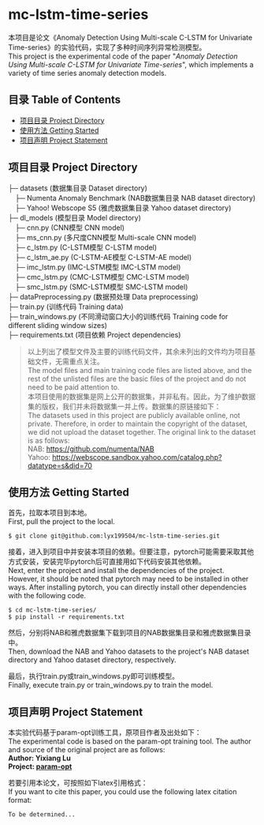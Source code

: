 # mc-lstm-time-series
本项目是论文《Anomaly Detection Using Multi-scale C-LSTM for Univariate Time-series》的实验代码，实现了多种时间序列异常检测模型。<br>
This project is the experimental code of the paper "*Anomaly Detection Using Multi-scale C-LSTM for Univariate Time-series*", which implements a variety of time series anomaly detection models.

## 目录 Table of Contents

- [项目目录 Project Directory](#project)
- [使用方法 Getting Started](#get-start)
- [项目声明 Project Statement](#statement)

<h2 id="project">项目目录 Project Directory</h2>

├─ datasets (数据集目录 Dataset directory)<br>
&emsp;├─ Numenta Anomaly Benchmark (NAB数据集目录 NAB dataset directory)<br>
&emsp;├─ Yahoo! Webscope S5 (雅虎数据集目录 Yahoo dataset directory)<br>
├─ dl_models (模型目录 Model directory) <br>
&emsp;├─ cnn.py (CNN模型 CNN model)<br>
&emsp;├─ ms_cnn.py (多尺度CNN模型 Multi-scale CNN model)<br>
&emsp;├─ c_lstm.py (C-LSTM模型 C-LSTM model)<br>
&emsp;├─ c_lstm_ae.py (C-LSTM-AE模型 C-LSTM-AE model)<br>
&emsp;├─ imc_lstm.py (IMC-LSTM模型 IMC-LSTM model)<br>
&emsp;├─ cmc_lstm.py (CMC-LSTM模型 CMC-LSTM model)<br>
&emsp;├─ smc_lstm.py (SMC-LSTM模型 SMC-LSTM model)<br>
├─ dataPreprocessing.py (数据预处理 Data preprocessing)<br>
├─ train.py (训练代码 Training data)<br>
├─ train_windows.py (不同滑动窗口大小的训练代码 Training code for different sliding window sizes)<br>
├─ requirements.txt (项目依赖 Project dependencies)<br>

> 以上列出了模型文件及主要的训练代码文件，其余未列出的文件均为项目基础文件，无需重点关注。<br>
> The model files and main training code files are listed above, and the rest of the unlisted files are the basic files of the project and do not need to be paid attention to.<br>
> 本项目使用的数据集是网上公开的数据集，并非私有。因此，为了维护数据集的版权，我们并未将数据集一并上传。数据集的原链接如下：<br>
> The datasets used in this project are publicly available online, not private. Therefore, in order to maintain the copyright of the dataset, we did not upload the dataset together. The original link to the dataset is as follows:<br>
> NAB: https://github.com/numenta/NAB<br>
> Yahoo: https://webscope.sandbox.yahoo.com/catalog.php?datatype=s&did=70

<h2 id="get-start">使用方法 Getting Started</h2>

首先，拉取本项目到本地。<br>
First, pull the project to the local.

    $ git clone git@github.com:lyx199504/mc-lstm-time-series.git

接着，进入到项目中并安装本项目的依赖。但要注意，pytorch可能需要采取其他方式安装，安装完毕pytorch后可直接用如下代码安装其他依赖。<br>
Next, enter the project and install the dependencies of the project. However, it should be noted that pytorch may need to be installed in other ways. After installing pytorch, you can directly install other dependencies with the following code.

    $ cd mc-lstm-time-series/
    $ pip install -r requirements.txt

然后，分别将NAB和雅虎数据集下载到项目的NAB数据集目录和雅虎数据集目录中。<br>
Then, download the NAB and Yahoo datasets to the project's NAB dataset directory and Yahoo dataset directory, respectively.

最后，执行train.py或train_windows.py即可训练模型。<br>
Finally, execute train.py or train_windows.py to train the model.

<h2 id="statement">项目声明 Project Statement</h2>

本实验代码基于param-opt训练工具，原项目作者及出处如下：<br>
The experimental code is based on the param-opt training tool. The author and source of the original project are as follows:<br>
**Author: Yixiang Lu**<br>
**Project: [param-opt](https://github.com/lyx199504/param-opt)**

若要引用本论文，可按照如下latex引用格式：<br>
If you want to cite this paper, you could use the following latex citation format:

    To be determined...

